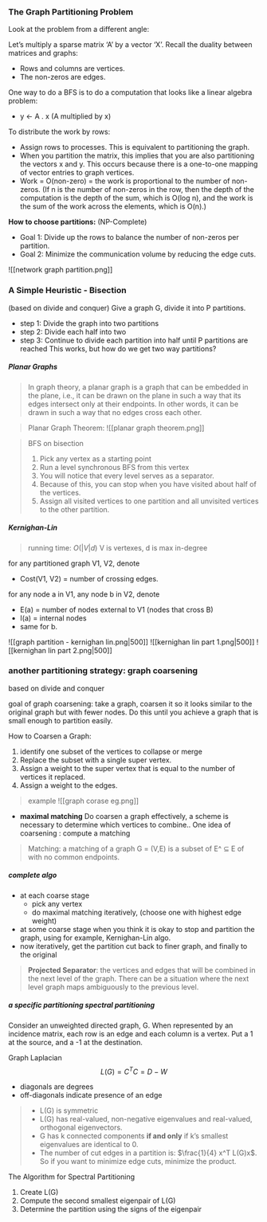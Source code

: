 ### The Graph Partitioning Problem
Look at the problem from a different angle: 

Let’s multiply a sparse matrix ‘A’ by a vector ‘X’. Recall the duality between matrices and graphs: 
- Rows and columns are vertices. 
- The non-zeros are edges.

One way to do a BFS is to do a computation that looks like a linear algebra problem: 
- y ← A . x (A multiplied by x) 

To distribute the work by rows: 
- Assign rows to processes. This is equivalent to partitioning the graph. 
- When you partition the matrix, this implies that you are also partitioning the vectors x and y. This occurs because there is a one-to-one mapping of vector entries to graph vertices. 
- Work = O(non-zero) = the work is proportional to the number of non-zeros. (If n is the number of non-zeros in the row, then the depth of the computation is the depth of the sum, which is O(log n), and the work is the sum of the work across the elements, which is O(n).)

**How to choose partitions:** (NP-Complete)
- Goal 1: Divide up the rows to balance the number of non-zeros per partition. 
- Goal 2: Minimize the communication volume by reducing the edge cuts.

![[network graph partition.png]]

### A Simple Heuristic - Bisection
(based on divide and conquer) Give a graph G, divide it into P partitions.
- step 1: Divide the graph into two partitions
- step 2: Divide each half into two
- step 3: Continue to divide each partition into half until P partitions are reached This works, but how do we get two way partitions?

##### Planar Graphs
> In graph theory, a planar graph is a graph that can be embedded in the plane, i.e., it can be drawn on the plane in such a way that its edges intersect only at their endpoints. In other words, it can be drawn in such a way that no edges cross each other.

> Planar Graph Theorem:
> ![[planar graph theorem.png]]

> BFS on bisection
> 1. Pick any vertex as a starting point 
> 2. Run a level synchronous BFS from this vertex 
> 3. You will notice that every level serves as a separator. 
> 4. Because of this, you can stop when you have visited about half of the vertices. 
> 5. Assign all visited vertices to one partition and all unvisited vertices to the other partition.

##### Kernighan-Lin
> running time: $O(|V|d)$ V is vertexes, d is max in-degree

for any partitioned graph V1, V2, denote 
- Cost(V1, V2) = number of crossing edges.

for any node a in V1, any node b in V2, denote
- E(a) = number of nodes external to V1 (nodes that cross B)
- I(a) = internal nodes
- same for b.

![[graph partition - kernighan lin.png|500]] ![[kernighan lin part 1.png|500]] ![[kernighan lin part 2.png|500]]

### another partitioning strategy: graph coarsening
based on divide and conquer

goal of graph coarsening: take a graph, coarsen it so it looks similar to the original graph but with fewer nodes. Do this until you achieve a graph that is small enough to partition easily.

How to Coarsen a Graph: 
1. identify one subset of the vertices to collapse or merge
2. Replace the subset with a single super vertex. 
3. Assign a weight to the super vertex that is equal to the number of vertices it replaced. 
4. Assign a weight to the edges.

> example
> ![[graph corase eg.png]]

- **maximal matching**
Do coarsen a graph effectively, a scheme is necessary to determine which vertices to combine.. One idea of coarsening : compute a matching

> Matching: a matching of a graph G = (V,E) is a subset of E^ ⊆ E of with no common endpoints.

##### complete algo
- at each coarse stage
	- pick any vertex
	- do maximal matching iteratively, (choose one with highest edge weight)
- at some coarse stage when you think it is okay to stop and partition the graph, using for example, Kernighan-Lin algo.
- now iteratively, get the partition cut back to finer graph, and finally to the original

> **Projected Separator**: the vertices and edges that will be combined in the next level of the graph. There can be a situation where the next level graph maps ambiguously to the previous level.

##### a specific partitioning spectral partitioning
Consider an unweighted directed graph, G. When represented by an incidence matrix, each row is an edge and each column is a vertex. Put a 1 at the source, and a -1 at the destination.

Graph Laplacian $$L(G)=C^TC=D-W$$
- diagonals are degrees
- off-diagonals indicate presence of an edge

> - L(G) is symmetric
> - L(G) has real-valued, non-negative eigenvalues and real-valued, orthogonal eigenvectors.
> - G has k connected components **if and only** if k’s smallest eigenvalues are identical to 0.
> - The number of cut edges in a partition is: $\frac{1}{4} x^T L(G)x$. So if you want to minimize edge cuts, minimize the product.

The Algorithm for Spectral Partitioning 
1. Create L(G) 
2. Compute the second smallest eigenpair of L(G)
3. Determine the partition using the signs of the eigenpair